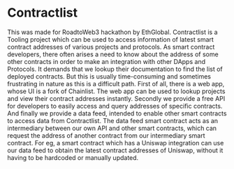 # Contractlist
This was made for RoadtoWeb3 hackathon by EthGlobal.
Contractlist is a Tooling project which can be used to access information of latest smart contract addresses of various projects and protocols. As smart contract developers, there often arises a need to know about the address of some other contracts in order to make an integration with other DApps and Protocols. It demands that we lookup their documentation to find the list of deployed contracts. But this is usually time-consuming and sometimes frustrating in nature as this is a difficult path. First of all, there is a web app, whose UI is a fork of Chainlist. The web app can be used to lookup projects and view their contract addresses instantly. Secondly we provide a free API for developers to easily access and query addresses of specific contracts. And finally we provide a data feed, intended to enable other smart contracts to access data from Contractlist. The data feed smart contract acts as an intermediary between our own API and other smart contracts, which can request the address of another contract from our intermediary smart contract. For eg, a smart contract which has a Uniswap integration can use our data feed to obtain the latest contract addresses of Uniswap, without it having to be hardcoded or manually updated. 
